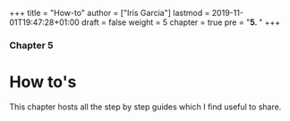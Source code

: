 +++
title = "How-to"
author = ["Iris Garcia"]
lastmod = 2019-11-01T19:47:28+01:00
draft = false
weight = 5
chapter = true
pre = "<b>5. </b>"
+++

<h3> Chapter 5 </h3>
<h1>How to's</h1>

This chapter hosts all the step by step guides which I find useful to
share.
